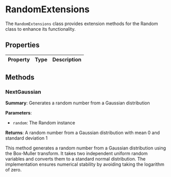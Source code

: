 # RandomExtensions

The `RandomExtensions` class provides extension methods for the Random class to enhance its functionality.

## Properties

| Property                   | Type   | Description                                         |
| -------------------------- | ------ | --------------------------------------------------- |

## Methods

### NextGaussian

**Summary**: Generates a random number from a Gaussian distribution

**Parameters**:

- `random`: The Random instance

**Returns**: A random number from a Gaussian distribution with mean 0 and standard deviation 1

This method generates a random number from a Gaussian distribution using the Box-Muller transform. It takes two independent uniform random variables and converts them to a standard normal distribution. The implementation ensures numerical stability by avoiding taking the logarithm of zero.
